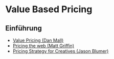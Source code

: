 # Value Based Pricing

## Einführung
- [Value Pricing (Dan Mall)](http://danielmall.com/articles/value-pricing/)
- [Pricing the web (Matt Griffin)](http://alistapart.com/column/pricing-the-web)
- [Pricing Strategy for Creatives (Jason Blumer)](http://alistapart.com/article/pricing-strategy-for-creatives)

